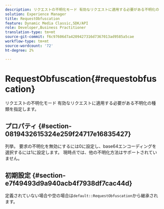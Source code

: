 ```yaml
---
description: リクエストの不明化モード 有効なリクエストに適用する必要がある不明化の種類を指定します。
solution: Experience Manager
title: RequestObfuscation
feature: Dynamic Media Classic,SDK/API
role: Developer,Business Practitioner
translation-type: tm+mt
source-git-commit: f6c97606d7a4209427316d7367013ad9585a5cae
workflow-type: tm+mt
source-wordcount: '72'
ht-degree: 2%

---
```



# RequestObfuscation{#requestobfuscation}

リクエストの不明化モード 有効なリクエストに適用する必要がある不明化の種類を指定します。

## プロパティ {#section-0819432615324e259f24717e16835427}

列挙。 要求の不明化を無効にするには0に設定し、base64エンコーディングを選択するには1に設定します。 現時点では、他の不明化方法はサポートされていません。

## 初期設定 {#section-e7f49493d9a940acb4f7938df7cac44d}

定義されていない場合や空の場合は`default::RequestObfuscation`から継承されます。
